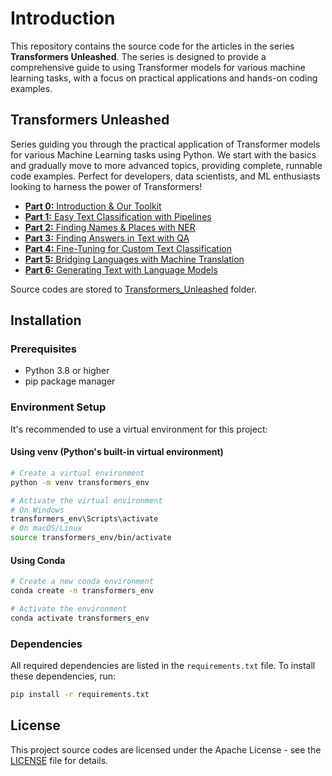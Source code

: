 # Introduction

This repository contains the source code for the articles in the series **Transformers Unleashed**. The series is designed to provide a comprehensive guide to using Transformer models for various machine learning tasks, with a focus on practical applications and hands-on coding examples.

## Transformers Unleashed
Series guiding you through the practical application of Transformer models for various Machine Learning tasks using Python. We start with the basics and gradually move to more advanced topics, providing complete, runnable code examples. Perfect for developers, data scientists, and ML enthusiasts looking to harness the power of Transformers!

* [**Part 0:** Introduction &amp; Our Toolkit](https://medium.com/@kavierim/transformers-unleashed-part-0-introduction-toolkit-479106f489b1)
* [**Part 1:** Easy Text Classification with Pipelines](https://medium.com/@kavierim/transformers-unleashed-part-1-easy-text-classification-with-pipelines-50b135845309)
* [**Part 2:** Finding Names &amp; Places with NER](https://medium.com/@kavierim/transformers-unleashed-part-2-finding-names-places-with-ner-60fc5138c9d1)
* [**Part 3:** Finding Answers in Text with QA](https://medium.com/@kavierim/transformers-unleashed-part-3-finding-answers-in-text-with-qa-ca1fc877eb46)
* [**Part 4:** Fine-Tuning for Custom Text Classification](https://medium.com/@kavierim/transformers-unleashed-part-4-fine-tuning-for-custom-text-classification-b0702be54bf1)
* [**Part 5:** Bridging Languages with Machine Translation](https://medium.com/@kavierim/transformers-unleashed-part-5-bridging-languages-with-machine-translation-b10d496eb2d3)
* [**Part 6:** Generating Text with Language Models](https://medium.com/@kavierim/transformers-unleashed-part-6-generating-text-with-language-models-39840662d509)

Source codes are stored to [Transformers_Unleashed](Transformers_Unleashed) folder.

## Installation

### Prerequisites
- Python 3.8 or higher
- pip package manager

### Environment Setup
It's recommended to use a virtual environment for this project:

#### Using venv (Python's built-in virtual environment)
```bash
# Create a virtual environment
python -m venv transformers_env

# Activate the virtual environment
# On Windows
transformers_env\Scripts\activate
# On macOS/Linux
source transformers_env/bin/activate
```

#### Using Conda
```bash
# Create a new conda environment
conda create -n transformers_env

# Activate the environment
conda activate transformers_env
```

### Dependencies
All required dependencies are listed in the `requirements.txt` file. To install these dependencies, run:

```bash
pip install -r requirements.txt
```

## License
This project source codes are licensed under the Apache License - see the [LICENSE](LICENSE) file for details.
